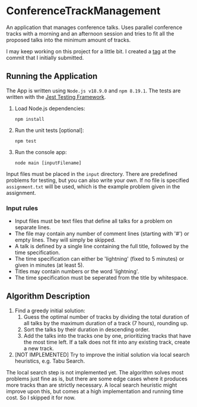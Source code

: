 # ConferenceTrackManagement
An application that manages conference talks. Uses parallel conference tracks with a morning and an afternoon session and tries to fit all the proposed talks into the minimum amount of tracks.

I may keep working on this project for a little bit. I created a [tag](https://github.com/c-auri/ConferenceTrackManagement/tree/submitted) at the commit that I initially submitted.

## Running the Application
The App is written using `Node.js v18.9.0` and `npm 8.19.1`. The tests are written with the [Jest Testing Framework](https://jestjs.io/).

1. Load Node.js dependencies:
    ```
    npm install
    ```
2. Run the unit tests [optional]:
    ```
    npm test
    ```
3. Run the console app:
    ```
    node main [inputFilename]
    ```

Input files must be placed in the `input` directory. There are predefined problems for testing, but you can also write your own. If no file is specified `assignment.txt` will be used, which is the example problem given in the assignment.

### Input rules
- Input files must be text files that define all talks for a problem on separate lines.
- The file may contain any number of comment lines (starting with '#') or empty lines. They will simply be skipped.
- A talk is defined by a single line containing the full title, followed by the time specification.
- The time specification can either be 'lightning' (fixed to 5 minutes) or given in minutes (at least 5).
- Titles may contain numbers or the word 'lightning'.
- The time specification must be seperated from the title by whitespace.

## Algorithm Description
1. Find a greedy initial solution:
    1. Guess the optimal number of tracks by dividing the total duration of all talks by the maximum duration of a track (7 hours), rounding up.
    2. Sort the talks by their duration in descending order.
    3. Add the talks into the tracks one by one, prioritizing tracks that have the most time left. If a talk does not fit into any existing track, create a new track.
4. [NOT IMPLEMENTED] Try to improve the initial solution via local search heuristics, e.g. Tabu Search.

The local search step is not implemented yet. The algorithm solves most problems just fine as is, but there are some edge cases where it produces more tracks than are strictly necessary. A local search heuristic might improve upon this, but comes at a high implementation and running time cost. So I skipped it for now.